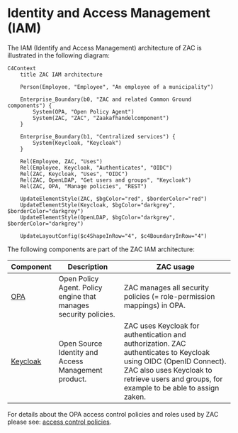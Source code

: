 # Identity and Access Management (IAM)

The IAM (Identify and Access Management) architecture of ZAC is illustrated in the following diagram:

```mermaid
C4Context
    title ZAC IAM architecture

    Person(Employee, "Employee", "An employee of a municipality")

    Enterprise_Boundary(b0, "ZAC and related Common Ground components") {
        System(OPA, "Open Policy Agent")
        System(ZAC, "ZAC", "Zaakafhandelcomponent")
    }

    Enterprise_Boundary(b1, "Centralized services") {
        System(Keycloak, "Keycloak")
    }

    Rel(Employee, ZAC, "Uses")
    Rel(Employee, Keycloak, "Authenticates", "OIDC")
    Rel(ZAC, Keycloak, "Uses", "OIDC")
    Rel(ZAC, OpenLDAP, "Get users and groups", "Keycloak")
    Rel(ZAC, OPA, "Manage policies", "REST")

    UpdateElementStyle(ZAC, $bgColor="red", $borderColor="red")
    UpdateElementStyle(Keycloak, $bgColor="darkgrey", $borderColor="darkgrey")
    UpdateElementStyle(OpenLDAP, $bgColor="darkgrey", $borderColor="darkgrey")

    UpdateLayoutConfig($c4ShapeInRow="4", $c4BoundaryInRow="4")
```

The following components are part of the ZAC IAM architecture:

| Component                                   | Description                                         | ZAC usage                                                                                                                                                                                                       |
|---------------------------------------------|-----------------------------------------------------|-----------------------------------------------------------------------------------------------------------------------------------------------------------------------------------------------------------------|
| [OPA](https://www.openpolicyagent.org//)    | Open Policy Agent. Policy engine that manages security policies. | ZAC manages all security policies (= role-permission mappings) in OPA.                                                                                                                                          |
| [Keycloak](https://www.keycloak.org/)       | Open Source Identity and Access Management product. | ZAC uses Keycloak for authentication and authorization. ZAC authenticates to Keycloak using OIDC (OpenID Connect). ZAC also uses Keycloak to retrieve users and groups, for example to be able to assign zaken. |

For details about the OPA access control policies and roles used by ZAC please see: [access control policies](accessControlPolicies.md).

